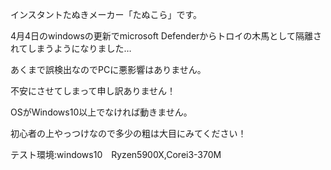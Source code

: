インスタントたぬきメーカー「たぬこら」です。

4月4日のwindowsの更新でmicrosoft Defenderからトロイの木馬として隔離されてしまうようになりました…

あくまで誤検出なのでPCに悪影響はありません。

不安にさせてしまって申し訳ありません！




OSがWindows10以上でなければ動きません。

初心者の上やっつけなので多少の粗は大目にみてください！

テスト環境:windows10　Ryzen5900X,Corei3-370M
